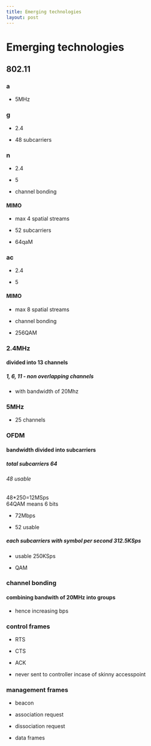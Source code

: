 ```yaml
---
title: Emerging technologies
layout: post
---
```

      

# Emerging technologies  

## 802.11   

### a   

* 5MHz   

### g   

* 2.4   

* 48 subcarriers   

### n   

* 2.4   

* 5   

* channel bonding   

#### MIMO   

* max 4 spatial streams   

* 52 subcarriers   

* 64qaM   

### ac   

* 2.4   

* 5   

#### MIMO   

* max 8 spatial streams   

* channel bonding   

* 256QAM   

### 2.4MHz   

#### divided into 13 channels   

##### 1, 6, 11 - non overlapping channels   

* with bandwidth of 20Mhz   

### 5MHz   

* 25 channels   

### OFDM   

#### bandwidth divided into subcarriers   

##### total subcarriers 64   

###### 48 usable   
48*250=12MSps   
64QAM means 6 bits   

* 72Mbps   

* 52 usable   

##### each subcarriers with symbol per second 312.5KSps   

* usable 250KSps   

* QAM   

### channel bonding   

#### combining bandwith of 20MHz into groups   

* hence increasing bps   

### control frames   

* RTS   

* CTS   

* ACK   

* never sent to controller incase of skinny accesspoint   

### management frames   

* beacon   

* association request   

* dissociation request   

* data frames   
